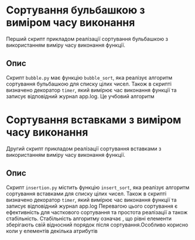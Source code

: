 # Сортування бульбашкою з виміром часу виконання

Перший скрипт прикладом реалізації сортування бульбашкою з використанням виміру часу виконання функції.
## Опис

Скрипт `bubble.py` має функцію `bubble_sort`, яка  реалізує алгоритм сортування бульбашкою для списку цілих чисел. 
Також в скрипті визначено декоратор `timer`, який вимірює час виконання функції та записує відповідний журнал app.log.
Це учбовий алгоритм

# Сортування вставками з виміром часу виконання

Другий скрипт прикладом реалізації сортування вставками з використанням виміру часу виконання функції.

## Опис

Скрипт `insertion.py` містить функцію `insert_sort`, яка реалізує алгоритм сортування вставками для списку цілих чисел.
Також в скрипті визначено декоратор `timer`, який вимірює час виконання функції та записує відповідний журнал app.log
Перевагою цього сортування є ефективність для часткового сортування та простота реалізації а також стабільність.
Стабільність алгоритму означає , що рівні елементи зберігають свій відносний порядок після сортування.Особливо корисно 
коли у елементів декілька атрибутів